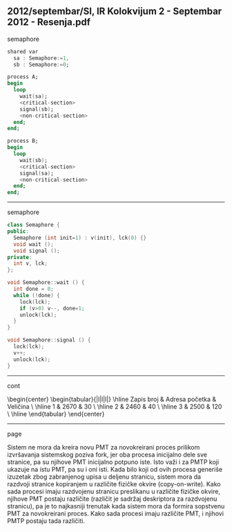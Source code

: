 2012/septembar/SI, IR Kolokvijum 2 - Septembar 2012 - Resenja.pdf
--------------------------------------------------------------------------------
semaphore

```ada
shared var
  sa : Semaphore:=1,
  sb : Semaphore:=0;

process A;
begin
  loop
    wait(sa);
    <critical-section>
    signal(sb);
    <non-critical-section>
  end;
end;

process B;
begin
  loop
    wait(sb);
    <critical-section>
    signal(sa);
    <non-critical-section>
  end;
end;
```
--------------------------------------------------------------------------------
semaphore
```cpp
class Semaphore {
public:
  Semaphore (int init=1) : v(init), lck(0) {}
  void wait ();
  void signal ();
private:
  int v, lck;
};

void Semaphore::wait () {
  int done = 0;
  while (!done) {
    lock(lck);
    if (v>0) v--, done=1;
    unlock(lck);
  }
}

void Semaphore::signal () {
  lock(lck);
  v++;
  unlock(lck);
}
```
--------------------------------------------------------------------------------
cont

\begin{center}
\begin{tabular}{|l|l|l|}
\hline
Zapis broj & Adresa  početka & Veličina \\
\hline
1 & 2670 & 30 \\
\hline
2 & 2460 & 40 \\
\hline
3 & 2500 & 120 \\
\hline
\end{tabular}
\end{center}

--------------------------------------------------------------------------------
page

Sistem ne mora da kreira novu PMT za novokreirani proces prilikom izvršavanja sistemskog poziva fork,
jer oba procesa inicijalno dele sve stranice,  pa su njihove PMT inicijalno potpuno iste.  Isto važi i za
PMTP koji ukazuje na istu PMT, pa su i oni isti. Kada bilo koji od ovih procesa generiše izuzetak zbog
zabranjenog upisa u deljenu stranicu,  sistem mora da razdvoji stranice kopiranjem u različite fizičke
okvire (copy-on-write).  Kako sada procesi imaju razdvojenu stranicu preslikanu u različite fizičke
okvire,  njihove PMT postaju različite (različit je sadržaj deskriptora za razdvojenu stranicu),  pa je to
najkasniji trenutak kada sistem mora da formira sopstvenu PMT za novokreirani proces.  Kako sada
procesi imaju različite PMT, i njihovi PMTP postaju tada različiti.
